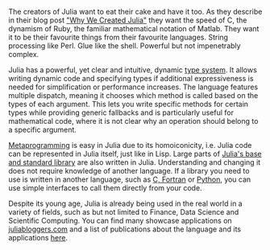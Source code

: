The creators of Julia want to eat their cake and have it too. As they describe in their blog post ["Why We Created Julia"](http://julialang.org/blog/2012/02/why-we-created-julia) they want the speed of C, the dynamism of Ruby, the familiar mathematical notation of Matlab. They want it to be their favourite things from their favourite languages. String processing like Perl. Glue like the shell. Powerful but not impenetrably complex.

Julia has a powerful, yet clear and intuitive, dynamic [type system](http://docs.julialang.org/en/v1/manual/types/). It allows writing dynamic code and specifying types if additional expressiveness is needed for simplification or performance increases. The language features multiple dispatch, meaning it chooses which method is called based on the types of each argument. This lets you write specific methods for certain types while providing generic fallbacks and is particularly useful for mathematical code, where it is not clear why an operation should belong to a specific argument.

[Metaprogramming](http://docs.julialang.org/en/v1/manual/metaprogramming/) is easy in Julia due to its homoiconicity, i.e. Julia code can be represented in Julia itself, just like in Lisp. Large parts of [Julia's base and standard library](https://github.com/julialang/julia) are also written in Julia. Understanding and changing it does not require knowledge of another language. If a library you need to use is written in another language, such as [C, Fortran](http://docs.julialang.org/en/v1/manual/calling-c-and-fortran-code/) or [Python](https://github.com/JuliaPy/PyCall.jl), you can use simple interfaces to call them directly from your code.

Despite its young age, Julia is already being used in the real world in a variety of fields, such as but not limited to Finance, Data Science and Scientific Computing. You can find many showcase applications on [juliabloggers.com](http://www.juliabloggers.com/) and a list of publications about the language and its applications [here](http://julialang.org/publications/).
